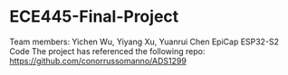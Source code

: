 # ECE445-Final-Project
Team members: Yichen Wu, Yiyang Xu, Yuanrui Chen
EpiCap ESP32-S2 Code
The project has referenced the following repo:
https://github.com/conorrussomanno/ADS1299
